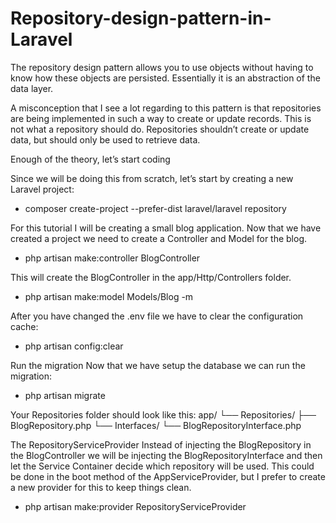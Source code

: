 # Repository-design-pattern-in-Laravel
The repository design pattern allows you to use objects without having to know how these objects are persisted. Essentially it is an abstraction of the data layer.

A misconception that I see a lot regarding to this pattern is that repositories are being implemented in such a way to create or update records. This is not what a repository should do. Repositories shouldn’t create or update data, but should only be used to retrieve data.

Enough of the theory, let’s start coding

Since we will be doing this from scratch, let’s start by creating a new Laravel project:
-  composer create-project --prefer-dist laravel/laravel repository

For this tutorial I will be creating a small blog application. Now that we have created a project we need to create a Controller and Model for the blog.
-  php artisan make:controller BlogController

This will create the BlogController in the app/Http/Controllers folder.
-  php artisan make:model Models/Blog -m


After you have changed the .env file we have to clear the configuration cache:
-  php artisan config:clear

Run the migration
Now that we have setup the database we can run the migration:
-  php artisan migrate


Your Repositories folder should look like this:
app/
└── Repositories/
    ├── BlogRepository.php
    └── Interfaces/
        └── BlogRepositoryInterface.php
        
        
The RepositoryServiceProvider
Instead of injecting the BlogRepository in the BlogController we will be injecting the BlogRepositoryInterface and then let the Service Container decide which repository will be used. This could be done in the boot method of the AppServiceProvider, but I prefer to create a new provider for this to keep things clean.

-  php artisan make:provider RepositoryServiceProvider
